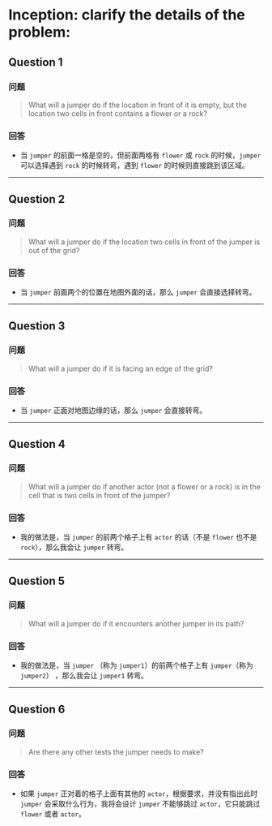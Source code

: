 # Inception: clarify the details of the problem:

## Question 1

### 问题

> What will a jumper do if the location in front of it is empty, but the location two cells in front contains a flower or a rock?

### 回答

* 当 `jumper` 的前面一格是空的，但前面两格有 `flower` 或 `rock` 的时候，`jumper` 可以选择遇到 `rock` 的时候转弯，遇到 `flower` 的时候则直接跳到该区域。

---

## Question 2

### 问题

> What will a jumper do if the location two cells in front of the jumper is out of the grid?

### 回答

* 当 `jumper` 前面两个的位置在地图外面的话，那么 `jumper` 会直接选择转弯。

---

## Question 3

### 问题

> What will a jumper do if it is facing an edge of the grid?

### 回答

* 当 `jumper` 正面对地图边缘的话，那么 `jumper` 会直接转弯。

---

## Question 4

### 问题

> What will a jumper do if another actor (not a flower or a rock) is in the cell that is two cells in front of the jumper?

### 回答

* 我的做法是，当 `jumper` 的前两个格子上有 `actor` 的话（不是 `flower` 也不是 `rock`），那么我会让 `jumper` 转弯。

---

## Question 5

### 问题

> What will a jumper do if it encounters another jumper in its path?

### 回答

* 我的做法是，当 `jumper` （称为 `jumper1`）的前两个格子上有 `jumper`（称为 `jumper2`） ，那么我会让 `jumper1` 转弯。

---

## Question 6

###  问题

> Are there any other tests the jumper needs to make?

### 回答

* 如果 `jumper` 正对着的格子上面有其他的 `actor`，根据要求，并没有指出此时 `jumper` 会采取什么行为，我将会设计 `jumper` 不能够跳过 `actor`，它只能跳过 `flower` 或者 `actor`。

